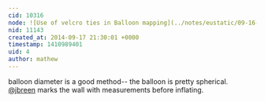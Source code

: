 ```yaml
---
cid: 10316
node: ![Use of velcro ties in Balloon mapping](../notes/eustatic/09-16-2014/use-of-velcro-ties-in-balloon-mapping)
nid: 11143
created_at: 2014-09-17 21:30:01 +0000
timestamp: 1410989401
uid: 4
author: mathew
---
```


balloon diameter is a good method-- the balloon is pretty spherical.  [@jbreen](/profile/jbreen) marks the wall with measurements before inflating.